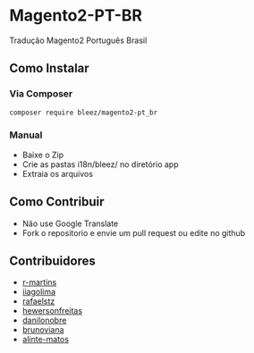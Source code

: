 # Magento2-PT-BR
Tradução Magento2 Português Brasil

## Como Instalar

### Via Composer

```sh
composer require bleez/magento2-pt_br
```

### Manual 

- Baixe o Zip
- Crie as pastas i18n/bleez/ no diretório app
- Extraia os arquivos

## Como Contribuir

- Não use Google Translate
- Fork o repositorio e envie um pull request ou edite no github

## Contribuidores

- [r-martins](https://github.com/r-martins)
- [iiagolima](https://github.com/iiagolima)
- [rafaelstz](https://github.com/rafaelstz)
- [hewersonfreitas](https://github.com/hewersonfreitas)
- [danilonobre](https://github.com/danilonobre)
- [brunoviana](https://github.com/brunoviana)
- [alinte-matos](https://github.com/aline-matos)
